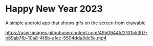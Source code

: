 # Happy New Year 2023

A simple android app that shows gifs on the screen from drawable

https://user-images.githubusercontent.com/49509445/210155307-b89ab7fb-10a8-4f8b-afec-5504dda3dc5e.mp4

